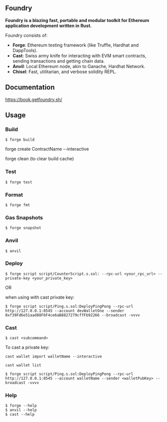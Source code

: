 ## Foundry

**Foundry is a blazing fast, portable and modular toolkit for Ethereum application development written in Rust.**

Foundry consists of:

-   **Forge**: Ethereum testing framework (like Truffle, Hardhat and DappTools).
-   **Cast**: Swiss army knife for interacting with EVM smart contracts, sending transactions and getting chain data.
-   **Anvil**: Local Ethereum node, akin to Ganache, Hardhat Network.
-   **Chisel**: Fast, utilitarian, and verbose solidity REPL.

## Documentation

https://book.getfoundry.sh/

## Usage

### Build

```shell
$ forge build
```
forge create ContractName --interactive

forge clean (to clear build cache)

### Test

```shell
$ forge test
```

### Format

```shell
$ forge fmt
```

### Gas Snapshots

```shell
$ forge snapshot
```

### Anvil

```shell
$ anvil
```

### Deploy

```shell
$ forge script script/CounterScript.s.sol: --rpc-url <your_rpc_url> --private-key <your_private_key>
```
OR

when using with cast private key:

```shell
$ forge script script/Ping.s.sol:DeployPingPong --rpc-url http://127.0.0.1:8545 --account devWalletOne --sender 0xf39Fd6e51aad88F6F4ce6aB8827279cffFb92266 --broadcast -vvvv  
```

### Cast

```shell
$ cast <subcommand>
```
To cast a private key:

```shell
cast wallet import walletName --interactive
```
```shell
cast wallet list
```
```shell
$ forge script script/Ping.s.sol:DeployPingPong --rpc-url http://127.0.0.1:8545 --account walletName --sender <walletPubKey> --broadcast -vvvv  
```

### Help

```shell
$ forge --help
$ anvil --help
$ cast --help
```
